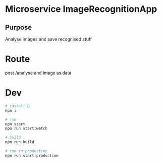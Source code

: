 # Microservice ImageRecognitionApp

## Purpose

Analyse images and save recognised stuff

# Route
post /analyse and image as data

# Dev
```bash
# install 🧷
npm i

# run
npm start
npm run start:watch

# build
npm run build

# run in production
npm run start:production
```
